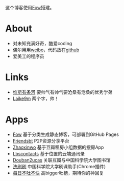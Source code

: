 <div class="article-abstract">
    <p>
    这个博客使用<a href="https://github.com/zhangxiaoyang/fow" target="_blank">Fow</a>搭建。
    </p>
</div>

About
=====

- 对未知充满好奇，酷爱coding
- 偶尔用用[weibo](http://weibo.com/u/1704839092/)，代码放在[github](https://github.com/zhangxiaoyang/)
- 爱美工的程序员

Links
=====

- [维斯有条河](http://vince67.github.io/)
要帅气有帅气要沧桑有沧桑的优秀学弟
- [Laike9m](http://laike9m.com/)
两个字，帅！

Apps
====

- [Fow](https://github.com/zhangxiaoyang/fow)
基于分类生成静态博客，可部署到GitHub Pages
- [Friendsbt](http://friendsbt.com/)
P2P资源分享平台
- [Zhaoxinwo](http://zhaoxinwo.com/)
基于豆瓣租房小组数据的搜房App
- [Lbscontacts](http://lbscontacts.sinaapp.com/)
基于位置的云端通讯录
- [Douban2ucas](http://douban2ucas.sinaapp.com/)
关联豆瓣与中国科学院大学图书馆
- [洗刷刷](https://chrome.google.com/webstore/detail/%E6%B4%97%E5%88%B7%E5%88%B7/fagehamoecjopoonolnaahffmafnadao)
中国科学院大学刷课助手(Chrome插件)
- [每日不吐不快](http://app.mi.com/detail/85052?ref=search)
高bigger吐槽，期待你的神回复

<div class="ds-thread"></div>
